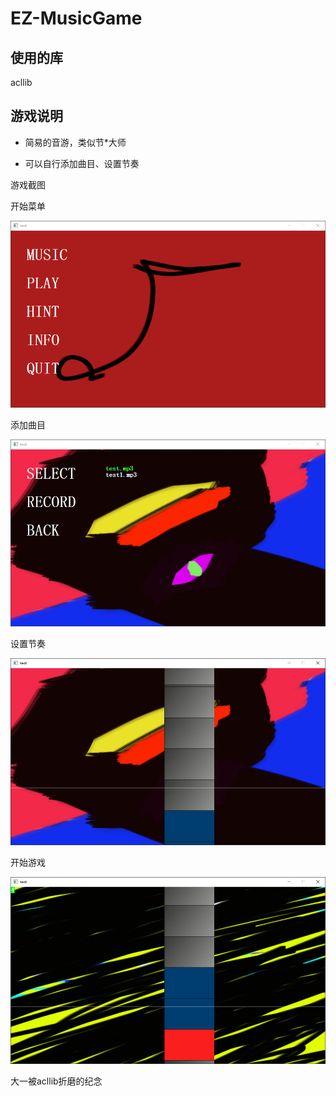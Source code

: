 # EZ-MusicGame

## 使用的库

acllib

## 游戏说明

- 简易的音游，类似节*大师

- 可以自行添加曲目、设置节奏

游戏截图

开始菜单

![image-1](https://github.com/HuCDver/EZ_MusicGame/blob/master/image-1.png)

添加曲目

![image-2](https://github.com/HuCDver/EZ_MusicGame/blob/master/image-2.png)

设置节奏

![image-3](https://github.com/HuCDver/EZ_MusicGame/blob/master/image-3.png)

开始游戏

![image-4](https://github.com/HuCDver/EZ_MusicGame/blob/master/image-4.png)



大一被acllib折磨的纪念

